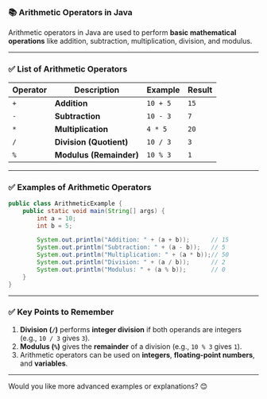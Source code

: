 ### 📚 **Arithmetic Operators in Java**

Arithmetic operators in Java are used to perform **basic mathematical operations** like addition, subtraction, multiplication, division, and modulus.

---

### ✅ **List of Arithmetic Operators**

| Operator | Description              | Example     | Result  |
|----------|--------------------------|-------------|--------|
| `+`      | **Addition**              | `10 + 5`   | `15`   |
| `-`      | **Subtraction**           | `10 - 3`   | `7`    |
| `*`      | **Multiplication**        | `4 * 5`    | `20`   |
| `/`      | **Division (Quotient)**   | `10 / 3`   | `3`    |
| `%`      | **Modulus (Remainder)**   | `10 % 3`   | `1`    |

---

### ✅ **Examples of Arithmetic Operators**
```java
public class ArithmeticExample {
    public static void main(String[] args) {
        int a = 10;
        int b = 5;

        System.out.println("Addition: " + (a + b));      // 15
        System.out.println("Subtraction: " + (a - b));   // 5
        System.out.println("Multiplication: " + (a * b));// 50
        System.out.println("Division: " + (a / b));      // 2
        System.out.println("Modulus: " + (a % b));       // 0
    }
}
```

---

### ✅ **Key Points to Remember**
1. **Division (`/`)** performs **integer division** if both operands are integers (e.g., `10 / 3` gives `3`).
2. **Modulus (`%`)** gives the **remainder** of a division (e.g., `10 % 3` gives `1`).
3. Arithmetic operators can be used on **integers**, **floating-point numbers**, and **variables**.

---

Would you like more advanced examples or explanations? 😊